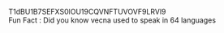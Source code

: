 T1dBU1B7SEFXS0lOU19CQVNFTUVOVF9LRVl9
<br>
Fun Fact : Did you know vecna used to speak in 64  languages 
